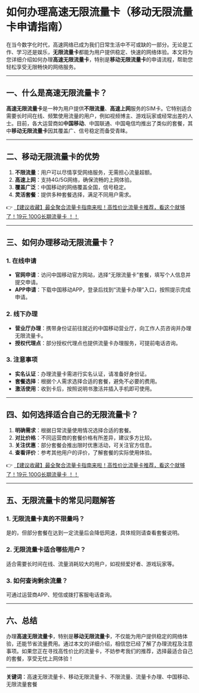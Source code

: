 # 如何办理高速无限流量卡（移动无限流量卡申请指南）

在当今数字化时代，高速网络已成为我们日常生活中不可或缺的一部分。无论是工作、学习还是娱乐，**无限流量卡**都能为用户提供稳定、快速的网络体验。本文将为您详细介绍如何办理**高速无限流量卡**，特别是**移动无限流量卡**的申请流程，帮助您轻松享受无限畅快的网络服务。

---

## 一、什么是高速无限流量卡？

**高速无限流量卡**是一种为用户提供**不限流量**、**高速上网**服务的SIM卡。它特别适合需要长时间在线、频繁使用流量的用户，例如视频博主、游戏玩家或经常出差的人士。目前，各大运营商如**中国移动**、中国联通、中国电信均推出了类似的套餐，其中**移动无限流量卡**因其覆盖广、信号稳定而备受青睐。

---

## 二、移动无限流量卡的优势

1. **不限流量**：用户可以尽情享受网络服务，无需担心流量超额。
2. **高速上网**：支持4G/5G网络，确保流畅的上网体验。
3. **覆盖广泛**：中国移动的网络覆盖全国，信号稳定。
4. **灵活套餐**：提供多种套餐选择，满足不同用户需求。

👉 [【建议收藏】最全聚合流量卡指南来啦！高性价比流量卡推荐，看这个就够了！19元 100G长期流量卡 ！！](https://bit.ly/Liuliangka)

---

## 三、如何办理移动无限流量卡？

### 1. 在线申请
- **官网申请**：访问中国移动官方网站，选择“无限流量卡”套餐，填写个人信息并提交申请。
- **APP申请**：下载中国移动APP，登录后找到“流量卡办理”入口，按照提示完成申请。

### 2. 线下办理
- **营业厅办理**：携带身份证前往就近的中国移动营业厅，向工作人员咨询并办理无限流量卡。
- **授权代理点**：部分授权代理点也提供流量卡办理服务，可提前电话咨询。

### 3. 注意事项
- **实名认证**：办理流量卡需进行实名认证，请准备好身份证。
- **套餐选择**：根据个人需求选择合适的套餐，避免不必要的费用。
- **激活使用**：收到卡后，按照说明书激活并插入手机即可使用。

---

## 四、如何选择适合自己的无限流量卡？

1. **明确需求**：根据日常流量使用情况选择合适的套餐。
2. **对比价格**：不同运营商的套餐价格有所差异，建议多方比较。
3. **关注优惠**：部分套餐会推出限时优惠活动，可关注官方信息。
4. **查看评价**：参考其他用户的评价，了解套餐的实际使用体验。

👉 [【建议收藏】最全聚合流量卡指南来啦！高性价比流量卡推荐，看这个就够了！19元 100G长期流量卡 ！！](https://bit.ly/Liuliangka)

---

## 五、无限流量卡的常见问题解答

### 1. 无限流量卡真的不限量吗？
是的，但部分套餐在达到一定流量后会降低网速，具体规则请查看套餐说明。

### 2. 无限流量卡适合哪些用户？
适合需要长时间在线、流量消耗较大的用户，如视频爱好者、游戏玩家等。

### 3. 如何查询剩余流量？
可通过运营商APP、短信或拨打客服电话查询。

---

## 六、总结

办理**高速无限流量卡**，特别是**移动无限流量卡**，不仅能为用户提供稳定的网络体验，还能节省流量费用。通过本文的详细介绍，相信您已经了解了办理流程及注意事项。如果您正在寻找高性价比的流量卡，不妨参考我们的推荐，选择最适合自己的套餐，享受无忧上网体验！

---

**关键词**：高速无限流量卡、移动无限流量卡、不限流量、流量卡办理、中国移动、无限流量套餐